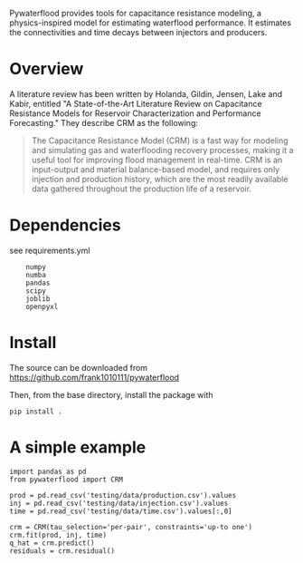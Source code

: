 Pywaterflood provides tools for capacitance resistance modeling, a physics-inspired model for estimating waterflood performance. It estimates the connectivities and time decays between injectors and producers.

# Overview

A literature review has been written by Holanda, Gildin, Jensen, Lake and Kabir, entitled "A State-of-the-Art Literature Review on Capacitance Resistance Models for Reservoir Characterization and Performance Forecasting." They describe CRM as the following:
> The Capacitance Resistance Model (CRM) is a fast way for modeling and simulating gas and waterflooding recovery processes, making it a useful tool for improving flood management in real-time. CRM is an input-output and material balance-based model, and requires only injection and production history, which are the most readily available data gathered throughout the production life of a reservoir.

# Dependencies
see requirements.yml
```
    numpy
    numba
    pandas
    scipy
    joblib
    openpyxl
```
# Install
The source can be downloaded from <https://github.com/frank1010111/pywaterflood>

Then, from the base directory, install the package with  
```
pip install .
```

# A simple example
    import pandas as pd
    from pywaterflood import CRM

    prod = pd.read_csv('testing/data/production.csv').values
    inj = pd.read_csv('testing/data/injection.csv').values
    time = pd.read_csv('testing/data/time.csv').values[:,0]

    crm = CRM(tau_selection='per-pair', constraints='up-to one')
    crm.fit(prod, inj, time)
    q_hat = crm.predict()
    residuals = crm.residual()
